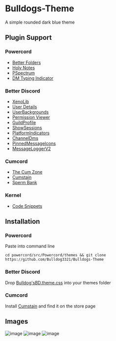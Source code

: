 # Bulldogs-Theme
A simple rounded dark blue theme

## Plugin Support
### Powercord
* [Better Folders](https://github.com/Juby210/better-folders)
* [Holy Notes](https://github.com/swishs-client-mod-plugins/holy-notes)
* [PSpectrum](https://github.com/parzival-space/powercord-pspectrum)
* [DM Typing Indicator](https://github.com/zt64/dm-typing-indicator)

### Better Discord
* [XenoLib](https://github.com/1Lighty/BetterDiscordPlugins/blob/master/Plugins/1XenoLib.plugin.js)
* [User Details](https://betterdiscord.app/plugin/UserDetails)
* [UserBackgrounds](https://github.com/Strencher/BetterDiscordStuff/tree/master/UserBackgrounds)
* [Permission Viewer](https://betterdiscord.app/plugin/PermissionsViewer)
* [GuildProfile](https://betterdiscord.app/plugin/GuildProfile)
* [ShowSessions](https://betterdiscord.app/plugin/ShowSessions)
* [PlatformIndicators](https://betterdiscord.app/plugin/PlatformIndicators)
* [ChannelDms](https://betterdiscord.app/plugin/ChannelDms)
* [PinnedMessageIcons](https://github.com/Neodymium7/BetterDiscordStuff/tree/main/PinnedMessageIcons)
* [MessageLoggerV2](https://1lighty.github.io/BetterDiscordStuff/?plugin=MessageLoggerV2)

### Cumcord
* [The Cum Zone](https://cumcordplugins.github.io/Condom/yellowsink.github.io/cc-plugins/cum-zone/)
* [Cumstain](https://cumcordplugins.github.io/Condom/yellowsink.github.io/cc-plugins/cumstain/)
* [Sperm Bank](https://cumcordplugins.github.io/Condom/swishs-client-mod-plugins.github.io/sperm-bank/build/)

### Kernel
* [Code Snippets](https://github.com/swishs-client-mod-plugins/code-snippets)

## Installation
### Powercord
Paste into command line
```
cd powercord/src/Powercord/themes && git clone https://github.com/Bulldog3321/Bulldogs-Theme
```

### Better Discord
Drop [Bulldog'sBD.theme.css](https://bulldog3321.github.io/Bulldogs-Theme/Bulldog'sBD.theme.css) into your themes folder

### Cumcord
Install [Cumstain](https://cumcordplugins.github.io/Condom/yellowsink.github.io/cc-plugins/cumstain/) and find it on the store page

## Images
![image](https://cdn.discordapp.com/attachments/825154270881775677/953467174784225350/home.png)
![image](https://cdn.discordapp.com/attachments/825154270881775677/953467175077838878/chat.png)
![image](https://cdn.discordapp.com/attachments/825154270881775677/953467175291719731/settings.png)
